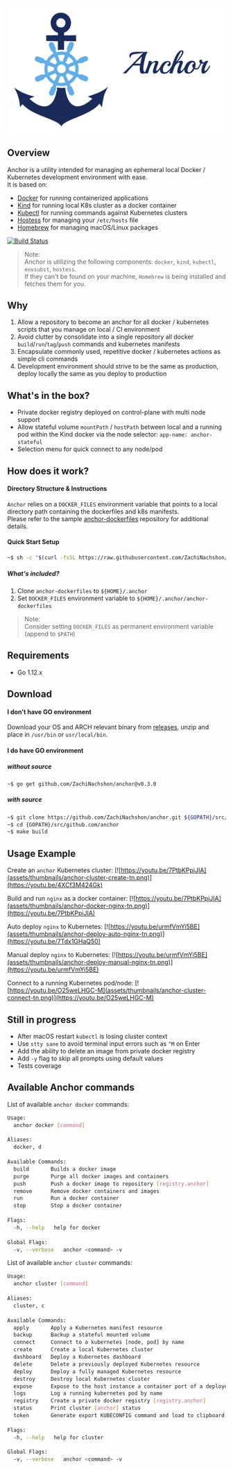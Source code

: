 ![anchor-side](assets/anchor-logo-side-600px.png)

## Overview
Anchor is a utility intended for managing an ephemeral local Docker / Kubernetes development environment with ease.
<br> It is based on:
- [Docker](https://github.com/docker) for running containerized applications
- [Kind](https://github.com/kubernetes-sigs/kind) for running local K8s cluster as a docker container
- [Kubectl](https://github.com/kubernetes/kubernetes/tree/master/pkg/kubectl) for running commands against Kubernetes clusters 
- [Hostess](https://github.com/cbednarski/hostess) for managing your `/etc/hosts` file
- [Homebrew](https://github.com/Homebrew/brew) for managing macOS/Linux packages

[![Build Status](https://travis-ci.com/ZachiNachshon/anchor.svg "Travis CI status")](https://travis-ci.com/ZachiNachshon/anchor)

> Note:<br>
> Anchor is utilizing the following components: `docker`, `kind`, `kubectl`, `envsubst`, `hostess`.<br>
> If they can't be found on your machine, `Homebrew` is being installed and fetches them for you.

## Why
1. Allow a repository to become an anchor for all docker / kubernetes scripts that you manage on local / CI environment
2. Avoid clutter by consolidate into a single repository all docker `build`/`run`/`tag`/`push` commands and kubernetes manifests   
3. Encapsulate commonly used, repetitive docker / kubernetes actions as simple cli commands
4. Development environment should strive to be the same as production, deploy locally the same as you deploy to production

## What's in the box?
- Private docker registry deployed on control-plane with multi node support
- Allow stateful volume `mountPath` / `hostPath` between local and a running pod within the Kind docker via the node selector: `app-name: anchor-stateful`
- Selection menu for quick connect to any node/pod 

## How does it work?
#### Directory Structure & Instructions
`Anchor` relies on a `DOCKER_FILES` environment variable that points to a local directory path containing the dockerfiles and k8s manifests.<br/> 
Please refer to the sample [anchor-dockerfiles](https://github.com/ZachiNachshon/anchor-dockerfiles) repository for additional details.

#### Quick Start Setup 
```bash
~$ sh -c "$(curl -fsSL https://raw.githubusercontent.com/ZachiNachshon/anchor/master/scripts/quick-start.sh)"
```

##### What's included?
1. Clone `anchor-dockerfiles` to `${HOME}/.anchor` 
2. Set `DOCKER_FILES` environment variable to `${HOME}/.anchor/anchor-dockerfiles` 

> Note:<br/>
> Consider setting `DOCKER_FILES` as permanent environment variable (append to `$PATH`)

## Requirements
- Go 1.12.x

## Download

#### I don't have GO environment 
Download your OS and ARCH relevant binary from [releases](https://github.com/ZachiNachshon/anchor/releases), unzip and place in `/usr/bin` or `usr/local/bin`.

#### I do have GO environment

##### without source
```bash
~$ go get github.com/ZachiNachshon/anchor@v0.3.0
```

##### with source
```bash
~$ git clone https://github.com/ZachiNachshon/anchor.git ${GOPATH}/src/github.com/anchor
~$ cd {GOPATH}/src/github.com/anchor
~$ make build
```

## Usage Example 
Create an `anchor` Kubernetes cluster:
[![https://youtu.be/7PtbKPpiJIA](assets/thumbnails/anchor-cluster-create-tn.png)](https://youtu.be/4XCf3M424Gk)

Build and run `nginx` as a docker container:
[![https://youtu.be/7PtbKPpiJIA](assets/thumbnails/anchor-docker-nginx-tn.png)](https://youtu.be/7PtbKPpiJIA)

Auto deploy `nginx` to Kubernetes:
[![https://youtu.be/urmfVmYi5BE](assets/thumbnails/anchor-deploy-auto-nginx-tn.png)](https://youtu.be/7Tdx1GHaQ50)

Manual deploy `nginx` to Kubernetes:
[![https://youtu.be/urmfVmYi5BE](assets/thumbnails/anchor-deploy-manual-nginx-tn.png)](https://youtu.be/urmfVmYi5BE)

Connect to a running Kubernetes pod/node:
[![https://youtu.be/O25weLHGC-M](assets/thumbnails/anchor-cluster-connect-tn.png)](https://youtu.be/O25weLHGC-M)


## Still in progress
- After macOS restart `kubectl` is losing cluster context
- Use `stty sane` to avoid terminal input errors such as `^M` on Enter
- Add the ability to delete an image from private docker registry 
- Add `-y` flag to skip all prompts using default values
- Tests coverage 

## Available Anchor commands

List of available `anchor docker` commands:
```bash
Usage:
  anchor docker [command]

Aliases:
  docker, d

Available Commands:
  build       Builds a docker image
  purge       Purge all docker images and containers
  push        Push a docker image to repository [registry.anchor]
  remove      Remove docker containers and images
  run         Run a docker container
  stop        Stop a docker container

Flags:
  -h, --help   help for docker

Global Flags:
  -v, --verbose   anchor <command> -v
```

List of available `anchor cluster` commands:
```bash
Usage:
  anchor cluster [command]

Aliases:
  cluster, c

Available Commands:
  apply       Apply a Kubernetes manifest resource
  backup      Backup a stateful mounted volume
  connect     Connect to a kubernetes [node, pod] by name
  create      Create a local Kubernetes cluster
  dashboard   Deploy a Kubernetes dashboard
  delete      Delete a previously deployed Kubernetes resource
  deploy      Deploy a fully managed Kubernetes resource
  destroy     Destroy local Kubernetes cluster
  expose      Expose to the host instance a container port of a deployed Kubernetes resource
  logs        Log a running kubernetes pod by name
  registry    Create a private docker registry [registry.anchor]
  status      Print cluster [anchor] status
  token       Generate export KUBECONFIG command and load to clipboard

Flags:
  -h, --help   help for cluster

Global Flags:
  -v, --verbose   anchor <command> -v
```